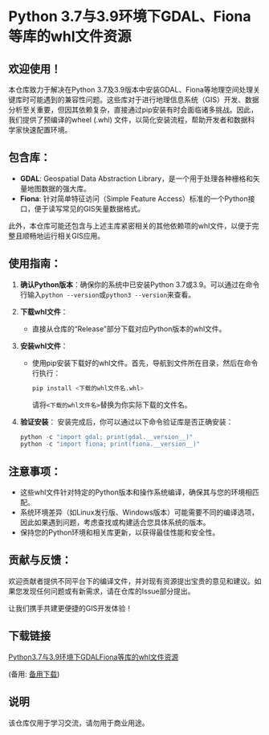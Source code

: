# Python 3.7与3.9环境下GDAL、Fiona等库的whl文件资源

## 欢迎使用！

本仓库致力于解决在Python 3.7及3.9版本中安装GDAL、Fiona等地理空间处理关键库时可能遇到的兼容性问题。这些库对于进行地理信息系统（GIS）开发、数据分析至关重要，但因其依赖复杂，直接通过pip安装有时会面临诸多挑战。因此，我们提供了预编译的wheel (.whl) 文件，以简化安装流程，帮助开发者和数据科学家快速配置环境。

## 包含库：

- **GDAL**: Geospatial Data Abstraction Library，是一个用于处理各种栅格和矢量地图数据的强大库。
- **Fiona**: 针对简单特征访问（Simple Feature Access）标准的一个Python接口，便于读写常见的GIS矢量数据格式。
  
此外，本仓库可能还包含与上述主库紧密相关的其他依赖项的whl文件，以便于完整且顺畅地运行相关GIS应用。

## 使用指南：

1. **确认Python版本**：确保你的系统中已安装Python 3.7或3.9。可以通过在命令行输入`python --version`或`python3 --version`来查看。

2. **下载whl文件**：
   - 直接从仓库的“Release”部分下载对应Python版本的whl文件。
   
3. **安装whl文件**：
   - 使用pip安装下载好的whl文件。首先，导航到文件所在目录，然后在命令行执行：
     ```bash
     pip install <下载的whl文件名.whl>
     ```
     请将`<下载的whl文件名>`替换为你实际下载的文件名。

4. **验证安装**：
   安装完成后，你可以通过以下命令验证库是否正确安装：
   ```python
   python -c "import gdal; print(gdal.__version__)"
   python -c "import fiona; print(fiona.__version__)"
   ```

## 注意事项：

- 这些whl文件针对特定的Python版本和操作系统编译，确保其与您的环境相匹配。
- 系统环境差异（如Linux发行版、Windows版本）可能需要不同的编译选项，因此如果遇到问题，考虑查找或构建适合您具体系统的版本。
- 保持您的Python环境和相关库更新，以获得最佳性能和安全性。

## 贡献与反馈：

欢迎贡献者提供不同平台下的编译文件，并对现有资源提出宝贵的意见和建议。如果您发现任何问题或有新需求，请在仓库的Issue部分提出。

让我们携手共建更便捷的GIS开发体验！

## 下载链接
[Python3.7与3.9环境下GDALFiona等库的whl文件资源](https://pan.quark.cn/s/55a04720a513) 

(备用: [备用下载](https://pan.baidu.com/s/18kiyeyrwg87i7xR4PqXj_g?pwd=1234))

## 说明

该仓库仅用于学习交流，请勿用于商业用途。
